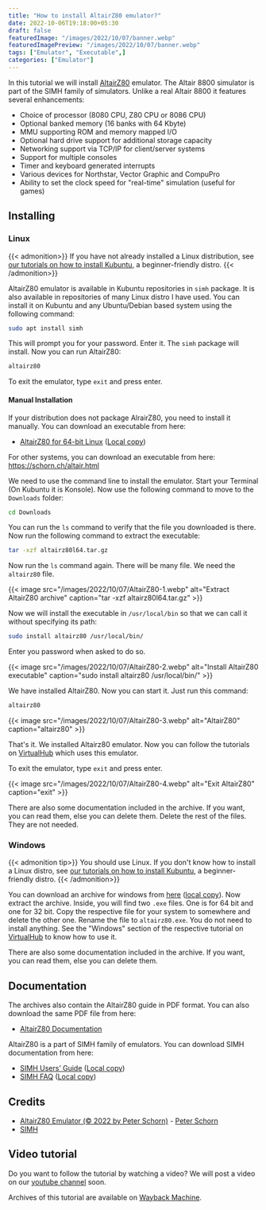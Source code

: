 ```yaml
---
title: "How to install AltairZ80 emulator?"
date: 2022-10-06T19:18:00+05:30
draft: false
featuredImage: "/images/2022/10/07/banner.webp"
featuredImagePreview: "/images/2022/10/07/banner.webp"
tags: ["Emulator", "Executable",]
categories: ["Emulator"]
---
```


In this tutorial we will install [AltairZ80](https://schorn.ch/altair.html) emulator. The Altair 8800 simulator is part of the SIMH family of simulators. Unlike a real Altair 8800 it features several enhancements:

- Choice of processor (8080 CPU, Z80 CPU or 8086 CPU)
- Optional banked memory (16 banks with 64 Kbyte)
- MMU supporting ROM and memory mapped I/O
- Optional hard drive support for additional storage capacity
- Networking support via TCP/IP for client/server systems
- Support for multiple consoles
- Timer and keyboard generated interrupts
- Various devices for Northstar, Vector Graphic and CompuPro
- Ability to set the clock speed for "real-time" simulation (useful for games)

## Installing

### Linux

{{< admonition>}}
If you have not already installed a Linux distribution, see [our tutorials on how to install Kubuntu](https://setup.virtualhub.eu.org/categories/os/), a beginner-friendly distro.
{{< /admonition>}}

AltairZ80 emulator is available in Kubuntu repositories in `simh` package. It is also available in repositories of many Linux distro I have used. You can install it on Kubuntu and any Ubuntu/Debian based system using the following command:

```bash
sudo apt install simh
```

This will prompt you for your password. Enter it. The `simh` package will install. Now you can run AltairZ80:

```bash
altairz80
```

To exit the emulator, type `exit` and press enter.

#### Manual Installation

If your distribution does not package AlrairZ80, you need to install it manually. You can download an executable from here:

- [AltairZ80 for 64-bit Linux](https://schorn.ch/cpm/zip/beta/altairz80l64.tar.gz) ([Local copy](https://link.storjshare.io/ju77emwkvag7tp7lmndyyk43jlpa/virtualhub-setup%2FAltairZ80%2Faltairz80l64.tar.gz?download=true))

For other systems, you can download an executable from here: <https://schorn.ch/altair.html>

We need to use the command line to install the emulator. Start your Terminal (On Kubuntu it is Konsole). Now use the following command to move to the `Downloads` folder:

```bash
cd Downloads
```

You can run the `ls` command to verify that the file you downloaded is there. Now run the following command to extract the executable:

```bash
tar -xzf altairz80l64.tar.gz
```

Now run the `ls` command again. There will be many file. We need the `altairz80` file.

{{< image src="/images/2022/10/07/AltairZ80-1.webp" alt="Extract AltairZ80 archive" caption="tar -xzf altairz80l64.tar.gz" >}}

Now we will install the executable in `/usr/local/bin` so that we can call it without specifying its path:

```bash
sudo install altairz80 /usr/local/bin/
```

Enter you password when asked to do so.

{{< image src="/images/2022/10/07/AltairZ80-2.webp" alt="Install AltairZ80 executable" caption="sudo install altairz80 /usr/local/bin/" >}}

We have installed AltairZ80. Now you can start it. Just run this command:

```bash
altairz80
```

{{< image src="/images/2022/10/07/AltairZ80-3.webp" alt="AltairZ80" caption="altairz80" >}}

That's it. We installed Altairz80 emulator. Now you can follow the tutorials on [VirtualHub](https://virtualhub.eu.org) which uses this emulator.

To exit the emulator, type `exit` and press enter.

{{< image src="/images/2022/10/07/AltairZ80-4.webp" alt="Exit AltairZ80" caption="exit" >}}

There are also some documentation included in the archive. If you want, you can read them, else you can delete them. Delete the rest of the files. They are not needed.

### Windows

{{< admonition tip>}}
You should use Linux. If you don't know how to install a Linux distro, see [our tutorials on how to install Kubuntu](https://setup.virtualhub.eu.org/categories/os/), a beginner-friendly distro.
{{< /admonition>}}

You can download an archive for windows from [here](https://schorn.ch/cpm/zip/beta/altairz80.zip) ([local copy](https://link.storjshare.io/jvepufvf4yfei4cay4b7wub7hpha/virtualhub-setup%2FAltairZ80%2Faltairz80.zip?download=true)). Now extract the archive. Inside, you will find two `.exe` files. One is for 64 bit and one for 32 bit. Copy the respective file for your system to somewhere and delete the other one. Rename the file to `altairz80.exe`. You do not need to install anything. See the "Windows" section of the respective tutorial on [VirtualHub](https://virtualhub.eu.org) to know how to use it.

There are also some documentation included in the archive. If you want, you can read them, else you can delete them.

## Documentation

The archives also contain the AltairZ80 guide in PDF format. You can also download the same PDF file from here:

- [AltairZ80 Documentation](https://link.storjshare.io/jv2jesw2rhgalxby3owlr3dudptq/virtualhub-setup%2FAltairZ80%2Faltairz80_doc.pdf?download=true)

AltairZ80 is a part of SIMH family of emulators. You can download SIMH documentation from here:

- [SIMH Users’ Guide](http://simh.trailing-edge.com/pdf/simh_doc.pdf) ([Local copy](https://link.storjshare.io/jw2i4gwq4igsmv3mch6ilssgit7a/virtualhub-setup%2FAltairZ80%2Fsimh_doc.pdf?download=true))
- [SIMH FAQ](http://simh.trailing-edge.com/pdf/simh_faq.pdf) ([Local copy](https://link.storjshare.io/jxviezwk4qnsnycu3azyrhgkn7jq/virtualhub-setup%2FAltairZ80%2Fsimh_faq.pdf?download=true))

## Credits

- [AltairZ80 Emulator (© 2022 by Peter Schorn)](https://schorn.ch/altair.html) - [Peter Schorn](mailto:peter.schorn@acm.org)
- [SIMH](http://simh.trailing-edge.com/)

## Video tutorial

Do you want to follow the tutorial by watching a video? We will post a video on our [youtube channel](https://www.youtube.com/@virtualhubsetup) soon.

Archives of this tutorial are available on [Wayback Machine](https://web.archive.org/web/*/https://setup.virtualhub.eu.org/altair-z80/).

